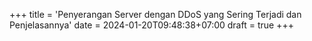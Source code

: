 +++
title = 'Penyerangan Server dengan DDoS yang Sering Terjadi dan Penjelasannya'
date = 2024-01-20T09:48:38+07:00
draft = true
+++
